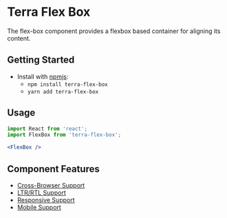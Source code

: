 # Terra Flex Box

The flex-box component provides a flexbox based container for aligning its content.

## Getting Started

- Install with [npmjs](https://www.npmjs.com):
  - `npm install terra-flex-box`
  - `yarn add terra-flex-box`

## Usage

```jsx
import React from 'react';
import FlexBox from 'terra-flex-box';

<FlexBox />
```

## Component Features
* [Cross-Browser Support](https://github.com/cerner/terra-core/wiki/Component-Features#cross-browser-support)
* [LTR/RTL Support](https://github.com/cerner/terra-core/wiki/Component-Features#ltr--rtl-support)
* [Responsive Support](https://github.com/cerner/terra-core/wiki/Component-Features#responsive-support)
* [Mobile Support](https://github.com/cerner/terra-core/wiki/Component-Features#mobile-support)
